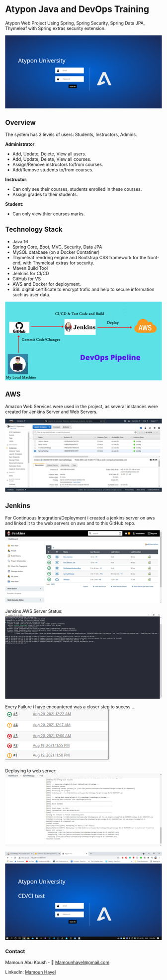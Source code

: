 # Atypon Java and DevOps Training  
Atypon Web Project Using Spring, Spring Security, Spring Data JPA, Thymeleaf with Spring extras security extension. 

![](Screenshots/login.png)

## Overview

The system has 3 levels of users: Students, Instructors, Admins. 

**Administrator**: 
- Add, Update, Delete, View all users.
- Add, Update, Delete, View all courses.
- Assign/Remove instructors to/from courses.
- Add/Remove students to/from courses.

**Instructor**: 
- Can only see their courses, students enrolled in these courses.
- Assign grades to their students.

**Student**: 
- Can only view thier courses marks.

## Technology Stack
- Java 16
- Spring Core, Boot, MVC, Security, Data JPA
- MySQL database (on a Docker Contatiner)
- Thymeleaf rendring engine and Bootstrap CSS framework for the front-end, with Thymeleaf extras for security. 
- Maven Build Tool
- Jenkins for CI/CD
- GitHub for VS
- AWS and Docker for deployment.
- SSL digital certificate to encrypt trafic and help to secure information such as user data.

![](Screenshots/Pipeline.png)

## AWS 

Amazon Web Services were used in the project, as several instances were created for Jenkins Server and Web Servers.

![](Screenshots/aws.png)

## Jenkins

For Continuous Integration/Deployment i created a jenkins server on aws and linked it to the web servers on aws and to this GitHub repo. 

![](Screenshots/JenkinsDashBoard.png)

Jenkins AWS Server Status:
![](Screenshots/JenkinsStatus.png)

Every Failure i have encountered was a closer step to sucess....
![](Screenshots/JenkinsBuild.png)

Deploying to web server: 
![](Screenshots/JenkinsBuildSucess.png)

![](Screenshots/CI_CDTest.png)





### Contact

Mamoun Abu Koush - :e-mail: Mamounhayel@gmail.com

LinkedIn: [Mamoun Hayel](https://www.linkedin.com/in/mamounhayel/)

